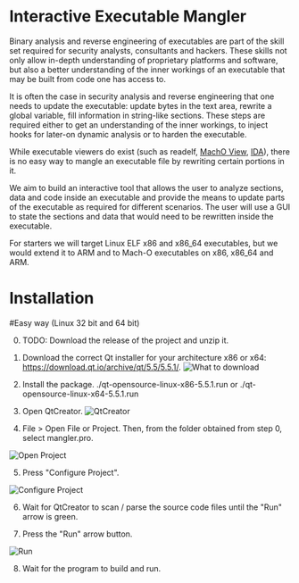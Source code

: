 # Interactive Executable Mangler

Binary analysis and reverse engineering of executables are part of the skill set required for security analysts, consultants and hackers. These skills not only allow in-depth understanding of proprietary platforms and software, but also a better understanding of the inner workings of an executable that may be built from code one has access to.

It is often the case in security analysis and reverse engineering that one needs to update the executable: update bytes in the text area, rewrite a global variable, fill information in string-like sections. These steps are required either to get an understanding of the inner workings, to inject hooks for later-on dynamic analysis or to harden the executable.

While executable viewers do exist (such as readelf, [MachO View][1], [IDA][2]), there is no easy way to mangle an executable file by rewriting certain portions in it.

We aim to build an interactive tool that allows the user to analyze sections, data and code inside an executable and provide the means to update parts of the executable as required for different scenarios. The user will use a GUI to state the sections and data that would need to be rewritten inside the executable.

For starters we will target Linux ELF x86 and x86\_64 executables, but we would extend it to ARM and to Mach-O executables on x86, x86\_64 and ARM.

[1]: http://sourceforge.net/projects/machoview/
[2]: https://www.hex-rays.com/products/ida/

Installation
=========

#Easy way (Linux 32 bit and 64 bit)

0. TODO: Download the release of the project and unzip it.

1. Download the correct Qt installer for your architecture x86 or x64: https://download.qt.io/archive/qt/5.5/5.5.1/.
![What to download](http://i.imgur.com/hnrhyrA.png?1)

2. Install the package.
./qt-opensource-linux-x86-5.5.1.run or  ./qt-opensource-linux-x64-5.5.1.run

3. Open QtCreator.
![QtCreator](http://i.imgur.com/5XNKcWo.png)

4. File > Open File or Project.
Then, from the folder obtained from step 0, select mangler.pro.

![Open Project](http://i.imgur.com/DOrdS4C.png)

5. Press "Configure Project".

![Configure Project](http://i.imgur.com/lmDsIgs.png)

6. Wait for QtCreator to scan / parse the source code files until the "Run" arrow is green.

7. Press the "Run" arrow button.

![Run](http://i.imgur.com/F0oEIax.png)

8. Wait for the program to build and run.

